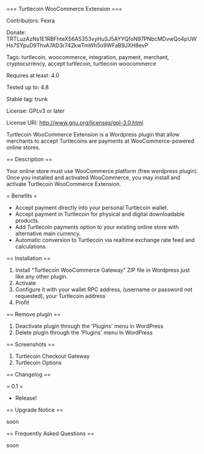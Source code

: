 === Turtlecoin WooCommerce Extension ===

Contributors: Fexra

Donate: TRTLuzAzNs1E1RBFhteX56A5353vyHuSJ5AYYQfoN97PNbcMDvwQo4pUWHs7SYpuD9ThvA7AD3r742kwTmWh5o9WFaB9JXH8evP

Tags: turtlecoin, woocommerce, integration, payment, merchant, cryptocurrency, accept turtlecoin, turtlecoin woocommerce

Requires at least: 4.0

Tested up to: 4.8

Stable tag: trunk

License: GPLv3 or later

License URI: http://www.gnu.org/licenses/gpl-3.0.html
 
Turtlecoin WooCommerce Extension is a Wordpress plugin that allow merchants to accept Turtlecoins are payments at WooCommerce-powered online stores.

== Description ==

Your online store must use WooCommerce platform (free wordpress plugin).
Once you installed and activated WooCommerce, you may install and activate Turtlecoin WooCommerce Extension.

= Benefits =

* Accept payment directly into your personal Turtlecoin wallet.
* Accept payment in Turtlecoin for physical and digital downloadable products.
* Add Turtlecoin payments option to your existing online store with alternative main currency.
* Automatic conversion to Turtlecoin via realtime exchange rate feed and calculations.

== Installation ==

1. Install "Turtlecoin WooCommerce Gateway" ZIP file in Wordpress just like any other plugin.
2. Activate
3. Configure it with your wallet RPC address, (username or password not requested), your Turtlecoin address 
4. Profit

== Remove plugin ==

1. Deactivate plugin through the 'Plugins' menu in WordPress
2. Delete plugin through the 'Plugins' menu in WordPress

== Screenshots == 
1. Turtlecoin Checkout Gateway
2. Turtlecoin Options

== Changelog ==

= 0.1 =
* Release!

== Upgrade Notice ==

soon

== Frequently Asked Questions ==

soon
